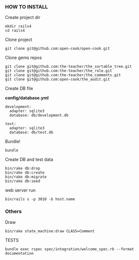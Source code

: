 ### HOW TO INSTALL

Create project dir

```
mkdir rails4
cd rails4
```

Clone project

```
git clone git@github.com:open-cook/open-cook.git
```

Clone gems repos

```
git clone git@github.com:the-teacher/the_sortable_tree.git
git clone git@github.com:the-teacher/the_role.git
git clone git@github.com:the-teacher/the_comments.git
git clone git@github.com:open-cook/the_audit.git
```

Create DB file

**config/database.yml**

```
development:
  adapter: sqlite3
  database: db/development.db

test:
  adapter: sqlite3
  database: db/test.db
```

Bundle!

```
bundle
```

Create DB and test data

```
bin/rake db:drop
bin/rake db:create
bin/rake db:migrate
bin/rake db:seed
```

web server run

```
bin/rails s -p 3010 -b host.name
```

### Others

Draw

```
bin/rake state_machine:draw CLASS=Comment
```

TESTS

```
bundle exec rspec spec/integration/welcome_spec.rb --format documentation
```